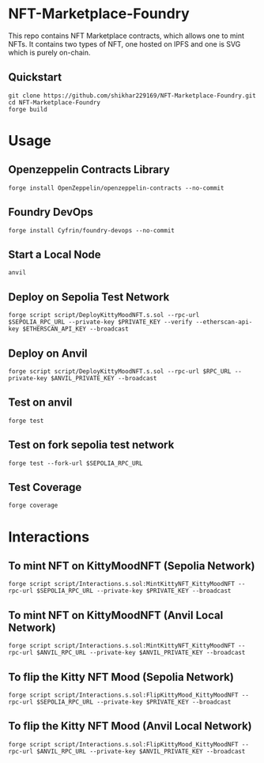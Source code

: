 # NFT-Marketplace-Foundry
This repo contains NFT Marketplace contracts, which allows one to mint NFTs. It contains two types of NFT, one hosted on IPFS and one is SVG which is purely on-chain.

## Quickstart
```
git clone https://github.com/shikhar229169/NFT-Marketplace-Foundry.git
cd NFT-Marketplace-Foundry
forge build
```

# Usage
## Openzeppelin Contracts Library
```
forge install OpenZeppelin/openzeppelin-contracts --no-commit
```

## Foundry DevOps
```
forge install Cyfrin/foundry-devops --no-commit
```

## Start a Local Node
```
anvil
```

## Deploy on Sepolia Test Network
```
forge script script/DeployKittyMoodNFT.s.sol --rpc-url $SEPOLIA_RPC_URL --private-key $PRIVATE_KEY --verify --etherscan-api-key $ETHERSCAN_API_KEY --broadcast
```

## Deploy on Anvil
```
forge script script/DeployKittyMoodNFT.s.sol --rpc-url $RPC_URL --private-key $ANVIL_PRIVATE_KEY --broadcast
```

## Test on anvil
```
forge test
```

## Test on fork sepolia test network
```
forge test --fork-url $SEPOLIA_RPC_URL
```

## Test Coverage
```
forge coverage
```

# Interactions
## To mint NFT on KittyMoodNFT (Sepolia Network)
```
forge script script/Interactions.s.sol:MintKittyNFT_KittyMoodNFT --rpc-url $SEPOLIA_RPC_URL --private-key $PRIVATE_KEY --broadcast
```

## To mint NFT on KittyMoodNFT (Anvil Local Network)
```
forge script script/Interactions.s.sol:MintKittyNFT_KittyMoodNFT --rpc-url $ANVIL_RPC_URL --private-key $ANVIL_PRIVATE_KEY --broadcast
```

## To flip the Kitty NFT Mood (Sepolia Network)
```
forge script script/Interactions.s.sol:FlipKittyMood_KittyMoodNFT --rpc-url $SEPOLIA_RPC_URL --private-key $PRIVATE_KEY --broadcast
```

## To flip the Kitty NFT Mood (Anvil Local Network)
```
forge script script/Interactions.s.sol:FlipKittyMood_KittyMoodNFT --rpc-url $ANVIL_RPC_URL --private-key $ANVIL_PRIVATE_KEY --broadcast
```
